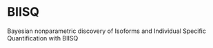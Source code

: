 # BIISQ
Bayesian nonparametric discovery of Isoforms and Individual Specific Quantification with BIISQ
